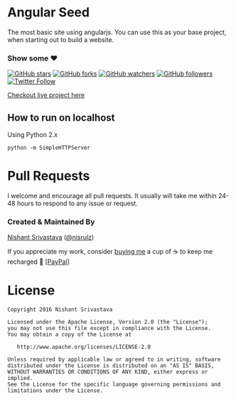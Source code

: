 # Angular Seed
The most basic site using angularjs. You can use this as your base project, when starting out to build a website.

### Show some :heart:
[![GitHub stars](https://img.shields.io/github/stars/nisrulz/angular-seed.svg?style=social&label=Star)](https://github.com/nisrulz/angular-seed) [![GitHub forks](https://img.shields.io/github/forks/nisrulz/angular-seed.svg?style=social&label=Fork)](https://github.com/nisrulz/angular-seed/fork) [![GitHub watchers](https://img.shields.io/github/watchers/nisrulz/angular-seed.svg?style=social&label=Watch)](https://github.com/nisrulz/angular-seed) [![GitHub followers](https://img.shields.io/github/followers/nisrulz.svg?style=social&label=Follow)](https://github.com/nisrulz/angular-seed)  
[![Twitter Follow](https://img.shields.io/twitter/follow/nisrulz.svg?style=social)](https://twitter.com/nisrulz)

[Checkout live project here](https://angular-seed-d802a.firebaseapp.com)

How to run on localhost
-----------------------

Using Python 2.x
```
python -m SimpleHTTPServer
```

# Pull Requests
I welcome and encourage all pull requests. It usually will take me within 24-48 hours to respond to any issue or request.


### Created & Maintained By
[Nishant Srivastava](https://github.com/nisrulz) ([@nisrulz](https://www.twitter.com/nisrulz))

If you appreciate my work, consider [buying me](https://www.paypal.me/nisrulz/5usd) a cup of :coffee: to keep me recharged :metal: [[PayPal](https://www.paypal.me/nisrulz/5usd)]




License
=======

    Copyright 2016 Nishant Srivastava

    Licensed under the Apache License, Version 2.0 (the "License");
    you may not use this file except in compliance with the License.
    You may obtain a copy of the License at

       http://www.apache.org/licenses/LICENSE-2.0

    Unless required by applicable law or agreed to in writing, software
    distributed under the License is distributed on an "AS IS" BASIS,
    WITHOUT WARRANTIES OR CONDITIONS OF ANY KIND, either express or implied.
    See the License for the specific language governing permissions and
    limitations under the License.
